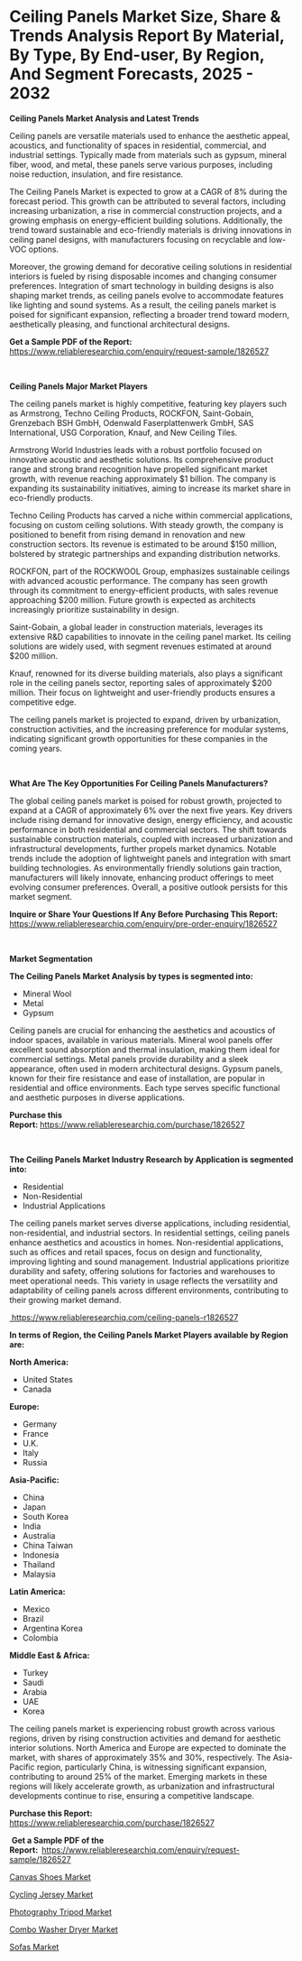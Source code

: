 <p><h1>Ceiling Panels Market Size, Share & Trends Analysis Report By Material, By Type, By End-user, By Region, And Segment Forecasts, 2025 - 2032</h1></p><p><strong>Ceiling Panels Market Analysis and Latest Trends</strong></p>
<p><p>Ceiling panels are versatile materials used to enhance the aesthetic appeal, acoustics, and functionality of spaces in residential, commercial, and industrial settings. Typically made from materials such as gypsum, mineral fiber, wood, and metal, these panels serve various purposes, including noise reduction, insulation, and fire resistance. </p><p>The Ceiling Panels Market is expected to grow at a CAGR of 8% during the forecast period. This growth can be attributed to several factors, including increasing urbanization, a rise in commercial construction projects, and a growing emphasis on energy-efficient building solutions. Additionally, the trend toward sustainable and eco-friendly materials is driving innovations in ceiling panel designs, with manufacturers focusing on recyclable and low-VOC options.</p><p>Moreover, the growing demand for decorative ceiling solutions in residential interiors is fueled by rising disposable incomes and changing consumer preferences. Integration of smart technology in building designs is also shaping market trends, as ceiling panels evolve to accommodate features like lighting and sound systems. As a result, the ceiling panels market is poised for significant expansion, reflecting a broader trend toward modern, aesthetically pleasing, and functional architectural designs.</p></p>
<p><strong>Get a Sample PDF of the Report:&nbsp;</strong> <a href="https://www.reliableresearchiq.com/enquiry/request-sample/1826527?utm_campaign=1088&utm_medium=2&utm_source=Github&utm_content=ia&utm_term=07022025&utm_id=ceiling-panels">https://www.reliableresearchiq.com/enquiry/request-sample/1826527</a></p>
<p>&nbsp;</p>
<p><strong>Ceiling Panels Major Market Players</strong></p>
<p><p>The ceiling panels market is highly competitive, featuring key players such as Armstrong, Techno Ceiling Products, ROCKFON, Saint-Gobain, Grenzebach BSH GmbH, Odenwald Faserplattenwerk GmbH, SAS International, USG Corporation, Knauf, and New Ceiling Tiles. </p><p>Armstrong World Industries leads with a robust portfolio focused on innovative acoustic and aesthetic solutions. Its comprehensive product range and strong brand recognition have propelled significant market growth, with revenue reaching approximately $1 billion. The company is expanding its sustainability initiatives, aiming to increase its market share in eco-friendly products.</p><p>Techno Ceiling Products has carved a niche within commercial applications, focusing on custom ceiling solutions. With steady growth, the company is positioned to benefit from rising demand in renovation and new construction sectors. Its revenue is estimated to be around $150 million, bolstered by strategic partnerships and expanding distribution networks.</p><p>ROCKFON, part of the ROCKWOOL Group, emphasizes sustainable ceilings with advanced acoustic performance. The company has seen growth through its commitment to energy-efficient products, with sales revenue approaching $200 million. Future growth is expected as architects increasingly prioritize sustainability in design.</p><p>Saint-Gobain, a global leader in construction materials, leverages its extensive R&D capabilities to innovate in the ceiling panel market. Its ceiling solutions are widely used, with segment revenues estimated at around $200 million.</p><p>Knauf, renowned for its diverse building materials, also plays a significant role in the ceiling panels sector, reporting sales of approximately $200 million. Their focus on lightweight and user-friendly products ensures a competitive edge.</p><p>The ceiling panels market is projected to expand, driven by urbanization, construction activities, and the increasing preference for modular systems, indicating significant growth opportunities for these companies in the coming years.</p></p>
<p>&nbsp;</p>
<p><strong>What Are The Key Opportunities For Ceiling Panels Manufacturers?</strong></p>
<p><p>The global ceiling panels market is poised for robust growth, projected to expand at a CAGR of approximately 6% over the next five years. Key drivers include rising demand for innovative design, energy efficiency, and acoustic performance in both residential and commercial sectors. The shift towards sustainable construction materials, coupled with increased urbanization and infrastructural developments, further propels market dynamics. Notable trends include the adoption of lightweight panels and integration with smart building technologies. As environmentally friendly solutions gain traction, manufacturers will likely innovate, enhancing product offerings to meet evolving consumer preferences. Overall, a positive outlook persists for this market segment.</p></p>
<p><strong>Inquire or Share Your Questions If Any Before Purchasing This Report:</strong> <a href="https://www.reliableresearchiq.com/enquiry/pre-order-enquiry/1826527?utm_campaign=1088&utm_medium=2&utm_source=Github&utm_content=ia&utm_term=07022025&utm_id=ceiling-panels">https://www.reliableresearchiq.com/enquiry/pre-order-enquiry/1826527</a></p>
<p>&nbsp;</p>
<p><strong>Market Segmentation</strong></p>
<p><strong>The Ceiling Panels Market Analysis by types is segmented into:</strong></p>
<p><ul><li>Mineral Wool</li><li>Metal</li><li>Gypsum</li></ul></p>
<p><p>Ceiling panels are crucial for enhancing the aesthetics and acoustics of indoor spaces, available in various materials. Mineral wool panels offer excellent sound absorption and thermal insulation, making them ideal for commercial settings. Metal panels provide durability and a sleek appearance, often used in modern architectural designs. Gypsum panels, known for their fire resistance and ease of installation, are popular in residential and office environments. Each type serves specific functional and aesthetic purposes in diverse applications.</p></p>
<p><strong>Purchase this Report:&nbsp;</strong><a href="https://www.reliableresearchiq.com/purchase/1826527?utm_campaign=1088&utm_medium=2&utm_source=Github&utm_content=ia&utm_term=07022025&utm_id=ceiling-panels">https://www.reliableresearchiq.com/purchase/1826527</a></p>
<p>&nbsp;</p>
<p><strong>The Ceiling Panels Market Industry Research by Application is segmented into:</strong></p>
<p><ul><li>Residential</li><li>Non-Residential</li><li>Industrial Applications</li></ul></p>
<p><p>The ceiling panels market serves diverse applications, including residential, non-residential, and industrial sectors. In residential settings, ceiling panels enhance aesthetics and acoustics in homes. Non-residential applications, such as offices and retail spaces, focus on design and functionality, improving lighting and sound management. Industrial applications prioritize durability and safety, offering solutions for factories and warehouses to meet operational needs. This variety in usage reflects the versatility and adaptability of ceiling panels across different environments, contributing to their growing market demand.</p></p>
<p><a href="https://www.reliableresearchiq.com/ceiling-panels-r1826527?utm_campaign=1088&utm_medium=2&utm_source=Github&utm_content=ia&utm_term=07022025&utm_id=ceiling-panels">&nbsp;https://www.reliableresearchiq.com/ceiling-panels-r1826527</a></p>
<p><strong>In terms of Region, the Ceiling Panels Market Players available by Region are:</strong></p>
<p>
    <p> <strong> North America: </strong>
        <ul>
            <li>United States</li>
            <li>Canada</li>
        </ul>
        </p> 
    <p> <strong> Europe: </strong>
        <ul>
            <li>Germany</li>
            <li>France</li>
            <li>U.K.</li>
            <li>Italy</li>
            <li>Russia</li>
        </ul>
        </p> 
    <p> <strong> Asia-Pacific: </strong>
        <ul>
            <li>China</li>
            <li>Japan</li>
            <li>South Korea</li>
            <li>India</li>
            <li>Australia</li>
            <li>China Taiwan</li>
            <li>Indonesia</li>
            <li>Thailand</li>
            <li>Malaysia</li>
        </ul>
        </p> 
    <p> <strong> Latin America: </strong>
        <ul>
            <li>Mexico</li>
            <li>Brazil</li>
            <li>Argentina Korea</li>
            <li>Colombia</li>
        </ul>
        </p> 
    <p> <strong> Middle East & Africa: </strong>
        <ul>
            <li>Turkey</li>
            <li>Saudi</li>
            <li>Arabia</li>
            <li>UAE</li>
            <li>Korea</li>
        </ul>
    </p>
    </p>
<p><p>The ceiling panels market is experiencing robust growth across various regions, driven by rising construction activities and demand for aesthetic interior solutions. North America and Europe are expected to dominate the market, with shares of approximately 35% and 30%, respectively. The Asia-Pacific region, particularly China, is witnessing significant expansion, contributing to around 25% of the market. Emerging markets in these regions will likely accelerate growth, as urbanization and infrastructural developments continue to rise, ensuring a competitive landscape.</p></p>
<p><strong>Purchase this Report: </strong><a href="https://www.reliableresearchiq.com/purchase/1826527?utm_campaign=1088&utm_medium=2&utm_source=Github&utm_content=ia&utm_term=07022025&utm_id=ceiling-panels">https://www.reliableresearchiq.com/purchase/1826527</a></p>
<p>&nbsp;<strong>Get a Sample PDF of the Report:&nbsp;&nbsp;</strong><a href="https://www.reliableresearchiq.com/enquiry/request-sample/1826527?utm_campaign=1088&utm_medium=2&utm_source=Github&utm_content=ia&utm_term=07022025&utm_id=ceiling-panels">https://www.reliableresearchiq.com/enquiry/request-sample/1826527</a></p>
<p><strong></strong></p>
<p><p><a href="https://github.com/ratzkadria/Market-Research-Report-List-1/blob/main/canvas-shoes-market.md?utm_campaign=1088&utm_medium=2&utm_source=Github&utm_content=ia&utm_term=07022025&utm_id=ceiling-panels">Canvas Shoes Market</a></p><p><a href="https://github.com/armsinwan/Market-Research-Report-List-1/blob/main/cycling-jersey-market.md?utm_campaign=1088&utm_medium=2&utm_source=Github&utm_content=ia&utm_term=07022025&utm_id=ceiling-panels">Cycling Jersey Market</a></p><p><a href="https://github.com/rebikamileny/Market-Research-Report-List-1/blob/main/photography-tripod-market.md?utm_campaign=1088&utm_medium=2&utm_source=Github&utm_content=ia&utm_term=07022025&utm_id=ceiling-panels">Photography Tripod Market</a></p><p><a href="https://github.com/biyajausenik/Market-Research-Report-List-1/blob/main/combo-washer-dryer-market.md?utm_campaign=1088&utm_medium=2&utm_source=Github&utm_content=ia&utm_term=07022025&utm_id=ceiling-panels">Combo Washer Dryer Market</a></p><p><a href="https://github.com/farklasu/Market-Research-Report-List-1/blob/main/sofas-market.md?utm_campaign=1088&utm_medium=2&utm_source=Github&utm_content=ia&utm_term=07022025&utm_id=ceiling-panels">Sofas Market</a></p></p>